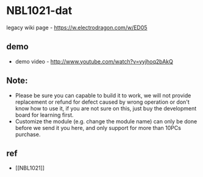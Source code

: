 
# NBL1021-dat

legacy wiki page - https://w.electrodragon.com/w/ED05

## demo 

- demo video - http://www.youtube.com/watch?v=yyjhoq2bAkQ


## Note:
- Please be sure you can capable to build it to work, we will not provide replacement or refund for defect caused by wrong operation or don't know how to use it, if you are not sure on this, just buy the development board for learning first.
- Customize the module (e.g. change the module name) can only be done before we send it you here, and only support for more than 10PCs purchase.


## ref 

- [[NBL1021]]